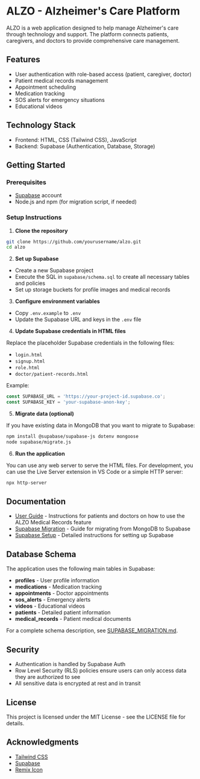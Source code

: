 # ALZO - Alzheimer's Care Platform

ALZO is a web application designed to help manage Alzheimer's care through technology and support. The platform connects patients, caregivers, and doctors to provide comprehensive care management.

## Features

- User authentication with role-based access (patient, caregiver, doctor)
- Patient medical records management
- Appointment scheduling
- Medication tracking
- SOS alerts for emergency situations
- Educational videos

## Technology Stack

- Frontend: HTML, CSS (Tailwind CSS), JavaScript
- Backend: Supabase (Authentication, Database, Storage)

## Getting Started

### Prerequisites

- [Supabase](https://supabase.com) account
- Node.js and npm (for migration script, if needed)

### Setup Instructions

1. **Clone the repository**

```bash
git clone https://github.com/yourusername/alzo.git
cd alzo
```

2. **Set up Supabase**

- Create a new Supabase project
- Execute the SQL in `supabase/schema.sql` to create all necessary tables and policies
- Set up storage buckets for profile images and medical records

3. **Configure environment variables**

- Copy `.env.example` to `.env`
- Update the Supabase URL and keys in the `.env` file

4. **Update Supabase credentials in HTML files**

Replace the placeholder Supabase credentials in the following files:
- `login.html`
- `signup.html`
- `role.html`
- `doctor/patient-records.html`

Example:
```javascript
const SUPABASE_URL = 'https://your-project-id.supabase.co';
const SUPABASE_KEY = 'your-supabase-anon-key';
```

5. **Migrate data (optional)**

If you have existing data in MongoDB that you want to migrate to Supabase:

```bash
npm install @supabase/supabase-js dotenv mongoose
node supabase/migrate.js
```

6. **Run the application**

You can use any web server to serve the HTML files. For development, you can use the Live Server extension in VS Code or a simple HTTP server:

```bash
npx http-server
```

## Documentation

- [User Guide](USER_GUIDE.md) - Instructions for patients and doctors on how to use the ALZO Medical Records feature
- [Supabase Migration](SUPABASE_MIGRATION.md) - Guide for migrating from MongoDB to Supabase
- [Supabase Setup](SUPABASE_SETUP.md) - Detailed instructions for setting up Supabase

## Database Schema

The application uses the following main tables in Supabase:

- **profiles** - User profile information
- **medications** - Medication tracking
- **appointments** - Doctor appointments
- **sos_alerts** - Emergency alerts
- **videos** - Educational videos
- **patients** - Detailed patient information
- **medical_records** - Patient medical documents

For a complete schema description, see [SUPABASE_MIGRATION.md](SUPABASE_MIGRATION.md).

## Security

- Authentication is handled by Supabase Auth
- Row Level Security (RLS) policies ensure users can only access data they are authorized to see
- All sensitive data is encrypted at rest and in transit

## License

This project is licensed under the MIT License - see the LICENSE file for details.

## Acknowledgments

- [Tailwind CSS](https://tailwindcss.com/)
- [Supabase](https://supabase.com/)
- [Remix Icon](https://remixicon.com/)